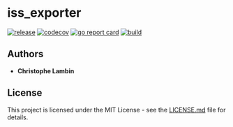 # iss_exporter
[![release](https://img.shields.io/github/v/tag/clambin/iss_exporter?color=green&label=release&style=plastic)](https://github.com/clambin/iss_exporter/releases)
[![codecov](https://img.shields.io/codecov/c/gh/clambin/iss_exporter?style=plastic)](https://app.codecov.io/gh/clambin/iss_exporter)
[![go report card](https://goreportcard.com/badge/github.com/clambin/iss_exporter)](https://goreportcard.com/report/github.com/clambin/iss_exporter)
[![build](https://github.com/clambin/iss_exporter/workflows/build/badge.svg)](https://github.com/clambin/iss_exporter/actions)

## Authors

* **Christophe Lambin**

## License

This project is licensed under the MIT License - see the [LICENSE.md](LICENSE.md) file for details.
